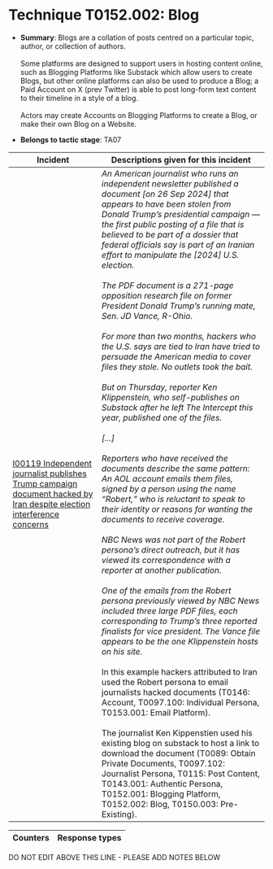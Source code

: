# Technique T0152.002: Blog

* **Summary**: Blogs are a collation of posts centred on a particular topic, author, or collection of authors.<br><br>Some platforms are designed to support users in hosting content online, such as Blogging Platforms like Substack which allow users to create Blogs, but other online platforms can also be used to produce a Blog; a Paid Account on X (prev Twitter) is able to post long-form text content to their timeline in a style of a blog.<br><br>Actors may create Accounts on Blogging Platforms to create a Blog, or make their own Blog on a Website.

* **Belongs to tactic stage**: TA07


| Incident | Descriptions given for this incident |
| -------- | -------------------- |
| [I00119 Independent journalist publishes Trump campaign document hacked by Iran despite election interference concerns](../../generated_pages/incidents/I00119.md) | <i>An American journalist who runs an independent newsletter published a document [on 26 Sep 2024] that appears to have been stolen from Donald Trump’s presidential campaign — the first public posting of a file that is believed to be part of a dossier that federal officials say is part of an Iranian effort to manipulate the [2024] U.S. election.<br><br>The PDF document is a 271-page opposition research file on former President Donald Trump’s running mate, Sen. JD Vance, R-Ohio.<br><br>For more than two months, hackers who the U.S. says are tied to Iran have tried to persuade the American media to cover files they stole. No outlets took the bait.<br><br>But on Thursday, reporter Ken Klippenstein, who self-publishes on Substack after he left The Intercept this year, published one of the files.<br><br>[...]<br><br>Reporters who have received the documents describe the same pattern: An AOL account emails them files, signed by a person using the name “Robert,” who is reluctant to speak to their identity or reasons for wanting the documents to receive coverage.<br><br>NBC News was not part of the Robert persona’s direct outreach, but it has viewed its correspondence with a reporter at another publication.<br><br> One of the emails from the Robert persona previously viewed by NBC News included three large PDF files, each corresponding to Trump’s three reported finalists for vice president. The Vance file appears to be the one Klippenstein hosts on his site.</i><br><br>In this example hackers attributed to Iran used the Robert persona to email journalists hacked documents (T0146: Account, T0097.100: Individual Persona, T0153.001: Email Platform).<br><br>The journalist Ken Kippenstien used his existing blog on substack to host a link to download the document (T0089: Obtain Private Documents, T0097.102: Journalist Persona, T0115: Post Content, T0143.001: Authentic Persona, T0152.001: Blogging Platform, T0152.002: Blog, T0150.003: Pre-Existing). |



| Counters | Response types |
| -------- | -------------- |


DO NOT EDIT ABOVE THIS LINE - PLEASE ADD NOTES BELOW